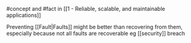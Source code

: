 #concept and #fact in [[1 - Reliable, scalable, and maintainable applications]]

Preventing [[Fault|Faults]] might be better than recovering from them, especially because not all faults are recoverable eg [[security]] breach
